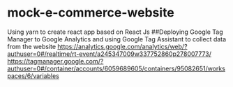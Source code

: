 # mock-e-commerce-website
Using yarn to create react app based on React Js
##Deploying Google Tag Manager to Google Analytics and using Google Tag Assistant to collect data from the website
https://analytics.google.com/analytics/web/?authuser=0#/realtime/rt-event/a245347009w337752860p278007773/
https://tagmanager.google.com/?authuser=0#/container/accounts/6059689605/containers/95082651/workspaces/6/variables
